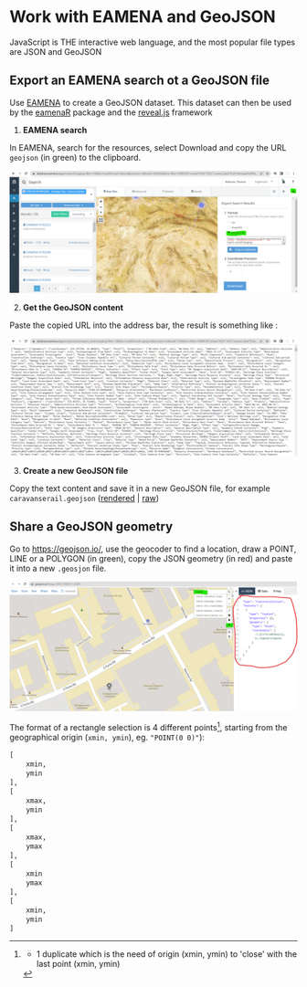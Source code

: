 # Work with EAMENA and GeoJSON

JavaScript is THE interactive web language, and the most popular file types are JSON and GeoJSON

## Export an EAMENA search ot a GeoJSON file

Use [EAMENA](https://database.eamena.org/) to create a GeoJSON dataset. This dataset can then be used by the [eamenaR](https://github.com/eamena-oxford/eamenaR#readme) package and the [reveal.js](https://github.com/eamena-oxford/reveal.js#readme) framework

1. **EAMENA search**  

In EAMENA, search for the resources, select Download and copy the URL `geojson` (in green) to the clipboard.

![](../../www/geojson-export.png)

2. **Get the GeoJSON content**  
  
  
Paste the copied URL into the address bar, the result is something like :

![](../../www/geojson-url.png)
  

3. **Create a new GeoJSON file**  
  
Copy the text content and save it in a new GeoJSON file, for example `caravanserail.geojson` ([rendered](https://github.com/eamena-oxford/eamena-arches-dev/blob/main/data/geojson/caravanserail.geojson) | [raw](https://raw.githubusercontent.com/eamena-oxford/eamena-arches-dev/main/data/geojson/caravanserail.geojson))

## Share a GeoJSON geometry

Go to https://geojson.io/, use the geocoder to find a location, draw a POINT, LINE or a POLYGON (in green), copy the JSON geometry (in red) and paste it into a new `.geosjon` file.  

![](../../www/geojson-io.png)


The format of a rectangle selection is 4 different points[^1], starting from the geographical origin (`xmin, ymin`), eg. `"POINT(0 0)"`):

```
[
    xmin,
    ymin
],
[
    xmax,
    ymin
],
[
    xmax,
    ymax
],
[
    xmin
    ymax
],
[
    xmin,
    ymin
]
```

[^1]: + 1 duplicate which is the need of origin (xmin, ymin) to 'close' with the last point (xmin, ymin)
